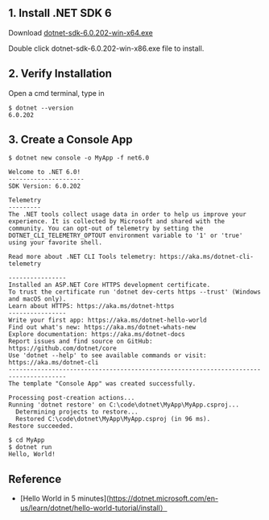 ## 1. Install .NET SDK 6 

Download [dotnet-sdk-6.0.202-win-x64.exe](https://download.visualstudio.microsoft.com/download/pr/e4f4bbac-5660-45a9-8316-0ffc10765179/8ade57de09ce7f12d6411ed664f74eca/dotnet-sdk-6.0.202-win-x64.exe)

Double click dotnet-sdk-6.0.202-win-x86.exe file to install.

## 2. Verify Installation
Open a cmd terminal, type in
```console
$ dotnet --version
6.0.202
```

## 3. Create a Console App
```console
$ dotnet new console -o MyApp -f net6.0

Welcome to .NET 6.0!
---------------------
SDK Version: 6.0.202

Telemetry
---------
The .NET tools collect usage data in order to help us improve your experience. It is collected by Microsoft and shared with the community. You can opt-out of telemetry by setting the DOTNET_CLI_TELEMETRY_OPTOUT environment variable to '1' or 'true' using your favorite shell.

Read more about .NET CLI Tools telemetry: https://aka.ms/dotnet-cli-telemetry

----------------
Installed an ASP.NET Core HTTPS development certificate.
To trust the certificate run 'dotnet dev-certs https --trust' (Windows and macOS only).
Learn about HTTPS: https://aka.ms/dotnet-https
----------------
Write your first app: https://aka.ms/dotnet-hello-world
Find out what's new: https://aka.ms/dotnet-whats-new
Explore documentation: https://aka.ms/dotnet-docs
Report issues and find source on GitHub: https://github.com/dotnet/core
Use 'dotnet --help' to see available commands or visit: https://aka.ms/dotnet-cli
--------------------------------------------------------------------------------------
The template "Console App" was created successfully.

Processing post-creation actions...
Running 'dotnet restore' on C:\code\dotnet\MyApp\MyApp.csproj...
  Determining projects to restore...
  Restored C:\code\dotnet\MyApp\MyApp.csproj (in 96 ms).
Restore succeeded.
```

```console
$ cd MyApp
$ dotnet run
Hello, World!
```

## Reference
- [Hello World in 5 minutes](https://dotnet.microsoft.com/en-us/learn/dotnet/hello-world-tutorial/install）
